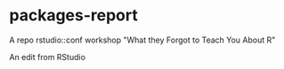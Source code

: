 # packages-report
A repo rstudio::conf workshop "What they Forgot to Teach You About R"

An edit from RStudio
